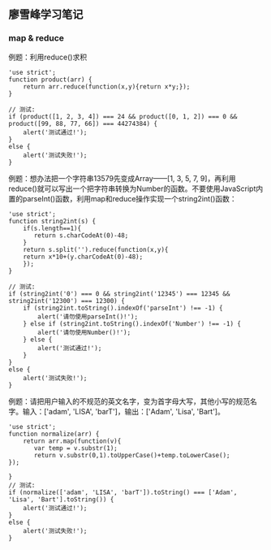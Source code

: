 ## 廖雪峰学习笔记

### map & reduce
例题：利用reduce()求积

    'use strict';
    function product(arr) {
        return arr.reduce(function(x,y){return x*y;});
    }

    // 测试:
    if (product([1, 2, 3, 4]) === 24 && product([0, 1, 2]) === 0 && product([99, 88, 77, 66]) === 44274384) {
        alert('测试通过!');
    }
    else {
        alert('测试失败!');
    }

例题：想办法把一个字符串13579先变成Array——[1, 3, 5, 7, 9]，再利用reduce()就可以写出一个把字符串转换为Number的函数。不要使用JavaScript内置的parseInt()函数，利用map和reduce操作实现一个string2int()函数：

    'use strict';
    function string2int(s) {
        if(s.length==1){
           return s.charCodeAt(0)-48;
        }
        return s.split('').reduce(function(x,y){
        return x*10+(y.charCodeAt(0)-48);
        });
    }

    // 测试:
    if (string2int('0') === 0 && string2int('12345') === 12345 && string2int('12300') === 12300) {
        if (string2int.toString().indexOf('parseInt') !== -1) {
            alert('请勿使用parseInt()!');
        } else if (string2int.toString().indexOf('Number') !== -1) {
            alert('请勿使用Number()!');
        } else {
            alert('测试通过!');
        }
    }
    else {
        alert('测试失败!');
    }

例题：请把用户输入的不规范的英文名字，变为首字母大写，其他小写的规范名字。输入：['adam', 'LISA', 'barT']，输出：['Adam', 'Lisa', 'Bart']。

    'use strict';
    function normalize(arr) {
        return arr.map(function(v){
           var temp = v.substr(1);
           return v.substr(0,1).toUpperCase()+temp.toLowerCase();
    });

    }
    // 测试:
    if (normalize(['adam', 'LISA', 'barT']).toString() === ['Adam', 'Lisa', 'Bart'].toString()) {
        alert('测试通过!');
    }
    else {
        alert('测试失败!');
    }
